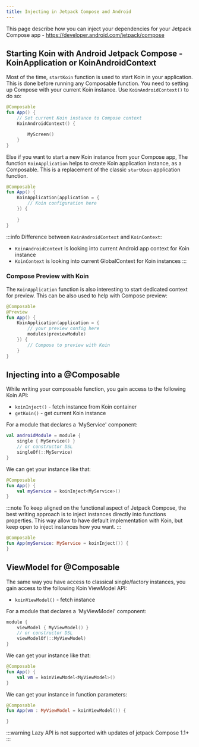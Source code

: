 ```yaml
---
title: Injecting in Jetpack Compose and Android
---
```


This page describe how you can inject your dependencies for your Jetpack Compose app - https://developer.android.com/jetpack/compose

## Starting Koin with Android Jetpack Compose - KoinApplication or KoinAndroidContext

Most of the time, `startKoin` function is used to start Koin in your application. This is done before running any Composable function. You need to setting up Compose with your current Koin instance. Use `KoinAndroidContext()` to do so:

```kotlin
@Composable
fun App() {
    // Set current Koin instance to Compose context
    KoinAndroidContext() {

        MyScreen()
    }
}
```

Else if you want to start a new Koin instance from your Compose app, The function `KoinApplication` helps to create Koin application instance, as a Composable. This is a replacement of the classic `startKoin` application function.

```kotlin
@Composable
fun App() {
    KoinApplication(application = {
        // Koin configuration here
    }) {
        
    }
}
```

:::info
Difference between `KoinAndroidContext` and `KoinContext`:
- `KoinAndroidContext` is looking into current Android app context for Koin instance
- `KoinContext` is looking into current GlobalContext for Koin instances
:::

### Compose Preview with Koin

The `KoinApplication` function is also interesting to start dedicated context for preview. This can be also used to help with Compose preview:

```kotlin
@Composable
@Preview
fun App() {
    KoinApplication(application = {
        // your preview config here
        modules(previewModule)
    }) {
        // Compose to preview with Koin
    }
}
```

## Injecting into a @Composable

While writing your composable function, you gain access to the following Koin API:

* `koinInject()` - fetch instance from Koin container
* `getKoin()` - get current Koin instance

For a module that declares a 'MyService' component:

```kotlin
val androidModule = module {
    single { MyService() }
    // or constructor DSL
    singleOf(::MyService)
}
```

We can get your instance like that:

```kotlin
@Composable
fun App() {
    val myService = koinInject<MyService>()
}
```

:::note 
To keep aligned on the functional aspect of Jetpack Compose, the best writing approach is to inject instances directly into functions properties. This way allow to have default implementation with Koin, but keep open to inject instances how you want.
:::

```kotlin
@Composable
fun App(myService: MyService = koinInject()) {
}
```

## ViewModel for @Composable

The same way you have access to classical single/factory instances, you gain access to the following Koin ViewModel API:

* `koinViewModel()` - fetch instance

For a module that declares a 'MyViewModel' component:

```kotlin
module {
    viewModel { MyViewModel() }
    // or constructor DSL
    viewModelOf(::MyViewModel)
}
```

We can get your instance like that:

```kotlin
@Composable
fun App() {
    val vm = koinViewModel<MyViewModel>()
}
```

We can get your instance in function parameters:

```kotlin
@Composable
fun App(vm : MyViewModel = koinViewModel()) {

}
```

:::warning
Lazy API is not supported with updates of jetpack Compose 1.1+
:::

